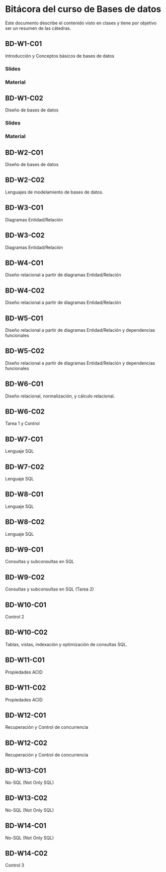 # Bitácora del curso de Bases de datos
Este documento describe el contenido visto en clases y tiene por objetivo ser un resumen de las cátedras.

## BD-W1-C01
Introducción y Conceptos básicos de bases de datos

### Slides


### Material


## BD-W1-C02
Diseño de bases de datos


### Slides


### Material


## BD-W2-C01
Diseño de bases de datos
## BD-W2-C02
Lenguajes de modelamiento de bases de datos.
## BD-W3-C01
Diagramas Entidad/Relación
## BD-W3-C02
Diagramas Entidad/Relación
## BD-W4-C01
Diseño relacional a partir de diagramas Entidad/Relación
## BD-W4-C02
Diseño relacional a partir de diagramas Entidad/Relación
## BD-W5-C01
Diseño relacional a partir de diagramas Entidad/Relación y dependencias funcionales
## BD-W5-C02
Diseño relacional a partir de diagramas Entidad/Relación y dependencias funcionales
## BD-W6-C01
Diseño relacional, normalización, y cálculo relacional.
## BD-W6-C02
Tarea 1 y Control
## BD-W7-C01
Lenguaje SQL
## BD-W7-C02
Lenguaje SQL

## BD-W8-C01
Lenguaje SQL
## BD-W8-C02
Lenguaje SQL
## BD-W9-C01
Consultas y subconsultas en SQL
## BD-W9-C02
Consultas y subconsultas en SQL (Tarea 2)
## BD-W10-C01
Control 2
## BD-W10-C02
Tablas, vistas, indexación y optimización de consultas SQL.
## BD-W11-C01
Propiedades ACID 
## BD-W11-C02
Propiedades ACID
## BD-W12-C01
Recuperación y Control de concurrencia
## BD-W12-C02
Recuperación y Control de concurrencia
## BD-W13-C01
No-SQL (Not Only SQL)
## BD-W13-C02
No-SQL (Not Only SQL)
## BD-W14-C01
No-SQL (Not Only SQL)
## BD-W14-C02
Control 3
